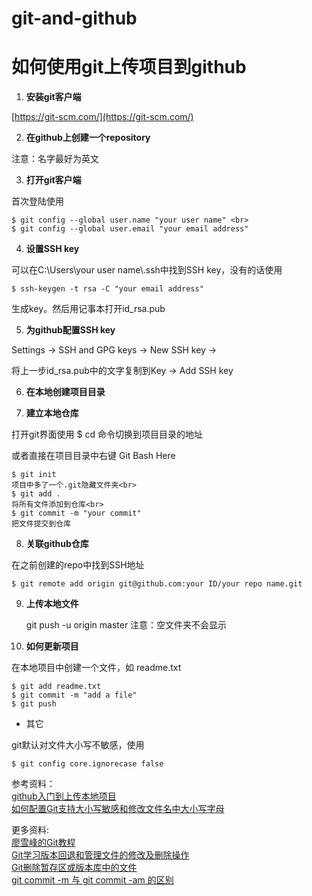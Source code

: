 # git-and-github
如何使用git上传项目到github
=

1. **安装git客户端**

[https://git-scm.com/](https://git-scm.com/)
  
2. **在github上创建一个repository**

注意：名字最好为英文

3. **打开git客户端**

首次登陆使用

    $ git config --global user.name "your user name" <br>
    $ git config --global user.email "your email address"
    
4. **设置SSH key**

可以在C:\Users\your user name\\.ssh中找到SSH key，没有的话使用

    $ ssh-keygen -t rsa -C "your email address"    
生成key。然后用记事本打开id_rsa.pub
    
5. **为github配置SSH key**

Settings -> SSH and GPG keys -> New SSH key -> 

将上一步id_rsa.pub中的文字复制到Key -> Add SSH key

6. **在本地创建项目目录**

7. **建立本地仓库**

打开git界面使用 $ cd 命令切换到项目目录的地址

或者直接在项目目录中右键 Git Bash Here

    $ git init
    项目中多了一个.git隐藏文件夹<br>
    $ git add .
    将所有文件添加到仓库<br>
    $ git commit -m "your commit"
    把文件提交到仓库

8. **关联github仓库**

在之前创建的repo中找到SSH地址

    $ git remote add origin git@github.com:your ID/your repo name.git
    
9. **上传本地文件**

    git push -u origin master
    注意：空文件夹不会显示
  
10. **如何更新项目**

在本地项目中创建一个文件，如 readme.txt

    $ git add readme.txt
    $ git commit -m "add a file"
    $ git push

- 其它

git默认对文件大小写不敏感，使用

    $ git config core.ignorecase false

参考资料：<br><a href="http://blog.csdn.net/ch1451082329/article/details/52780175">github入门到上传本地项目</a><br>
<a href="http://www.tuicool.com/articles/AnimaaE">如何配置Git支持大小写敏感和修改文件名中大小写字母</a>

更多资料: <br><a href="http://www.liaoxuefeng.com/wiki/0013739516305929606dd18361248578c67b8067c8c017b000">廖雪峰的Git教程</a><br><a href="https://my.oschina.net/u/1471093/blog/353710">Git学习版本回退和管理文件的修改及删除操作</a><br><a href="http://www.tuicool.com/articles/BJfUn2B">Git删除暂存区或版本库中的文件</a><br><a href="https://segmentfault.com/q/1010000005900988">git commit -m 与 git commit -am 的区别</a>
